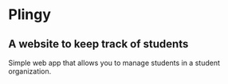 # Plingy
## A website to keep track of students
Simple web app that allows you to manage students in a student organization.
